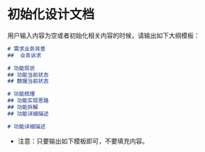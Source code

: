 
# 初始化设计文档

用户输入内容为空或者初始化相关内容的时候，请输出如下大纲模板：

```markdown
# 需求业务背景
##  业务诉求

# 功能现状
## 功能当前状态
## 数据当前状态

# 功能梳理
## 功能实现思路
## 功能拆解
## 功能详细描述

# 功能详细描述


```

- 注意：只要输出如下模板即可，不要填充内容。
